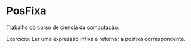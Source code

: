 # PosFixa

Trabalho do curso de ciencia da computação.

Exercicio: Ler uma expressão infixa e retornar a posfixa correspondente.
